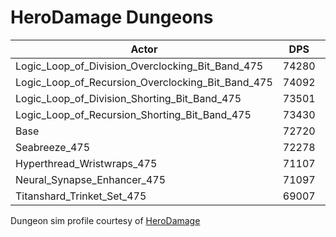 # HeroDamage Dungeons
| Actor | DPS | Increase |
|---|:---:|:---:|
|Logic_Loop_of_Division_Overclocking_Bit_Band_475|74280|2.15%|
|Logic_Loop_of_Recursion_Overclocking_Bit_Band_475|74092|1.89%|
|Logic_Loop_of_Division_Shorting_Bit_Band_475|73501|1.07%|
|Logic_Loop_of_Recursion_Shorting_Bit_Band_475|73430|0.98%|
|Base|72720|0.00%|
|Seabreeze_475|72278|-0.61%|
|Hyperthread_Wristwraps_475|71107|-2.22%|
|Neural_Synapse_Enhancer_475|71097|-2.23%|
|Titanshard_Trinket_Set_475|69007|-5.10%|

 Dungeon sim profile courtesy of [HeroDamage](https://www.herodamage.com/)